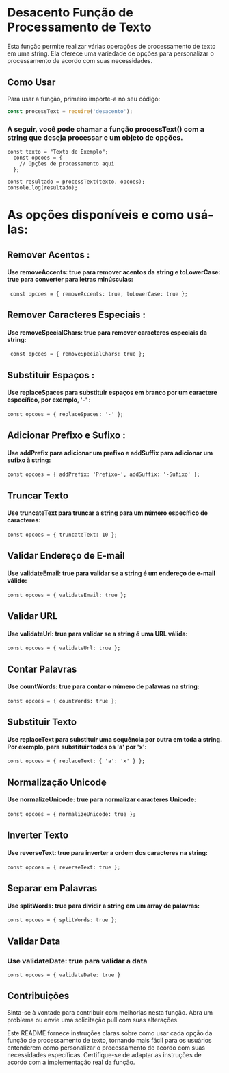 
# Desacento Função de Processamento de Texto

Esta função permite realizar várias operações de processamento de texto em uma string. Ela oferece uma variedade de opções para personalizar o processamento de acordo com suas necessidades.

## Como Usar

Para usar a função, primeiro importe-a no seu código:

```javascript
const processText = require('desacento');
```

### A seguir, você pode chamar a função processText() com a string que deseja processar e um objeto de opções.

```
const texto = "Texto de Exemplo";
  const opcoes = {
    // Opções de processamento aqui
  };

const resultado = processText(texto, opcoes);
console.log(resultado);

```

# As opções disponíveis e como usá-las:

## Remover Acentos :

#### Use removeAccents: true para remover acentos da string e toLowerCase: true para converter para letras minúsculas:
```
 const opcoes = { removeAccents: true, toLowerCase: true };

```

## Remover Caracteres Especiais :

#### Use removeSpecialChars: true para remover caracteres especiais da string:
```
 const opcoes = { removeSpecialChars: true };
```

## Substituir Espaços :

#### Use replaceSpaces para substituir espaços em branco por um caractere específico, por exemplo, '-' :
```
const opcoes = { replaceSpaces: '-' };

```

## Adicionar Prefixo e Sufixo :

#### Use addPrefix para adicionar um prefixo e addSuffix para adicionar um sufixo à string:

```
const opcoes = { addPrefix: 'Prefixo-', addSuffix: '-Sufixo' };

```

## Truncar Texto

#### Use truncateText para truncar a string para um número específico de caracteres:

```
const opcoes = { truncateText: 10 };

```

## Validar Endereço de E-mail

#### Use validateEmail: true para validar se a string é um endereço de e-mail válido:

```
const opcoes = { validateEmail: true };

```

## Validar URL

#### Use validateUrl: true para validar se a string é uma URL válida:

```
const opcoes = { validateUrl: true };

```

## Contar Palavras

#### Use countWords: true para contar o número de palavras na string:

```
const opcoes = { countWords: true };

```

## Substituir Texto

#### Use replaceText para substituir uma sequência por outra em toda a string. Por exemplo, para substituir todos os 'a' por 'x':

```
const opcoes = { replaceText: { 'a': 'x' } };

```

## Normalização Unicode

#### Use normalizeUnicode: true para normalizar caracteres Unicode:

```
const opcoes = { normalizeUnicode: true };

```

## Inverter Texto

#### Use reverseText: true para inverter a ordem dos caracteres na string:
```
const opcoes = { reverseText: true };

```

## Separar em Palavras

#### Use splitWords: true para dividir a string em um array de palavras:

```
const opcoes = { splitWords: true };

```
## Validar Data

### Use validateDate: true para validar a data

```
const opcoes = { validateDate: true }
```

## Contribuições

Sinta-se à vontade para contribuir com melhorias nesta função. Abra um problema ou envie uma solicitação pull com suas alterações.


Este README fornece instruções claras sobre como usar cada opção da função de processamento de texto, tornando mais fácil para os usuários entenderem como personalizar o processamento de acordo com suas necessidades específicas. Certifique-se de adaptar as instruções de acordo com a implementação real da função.

